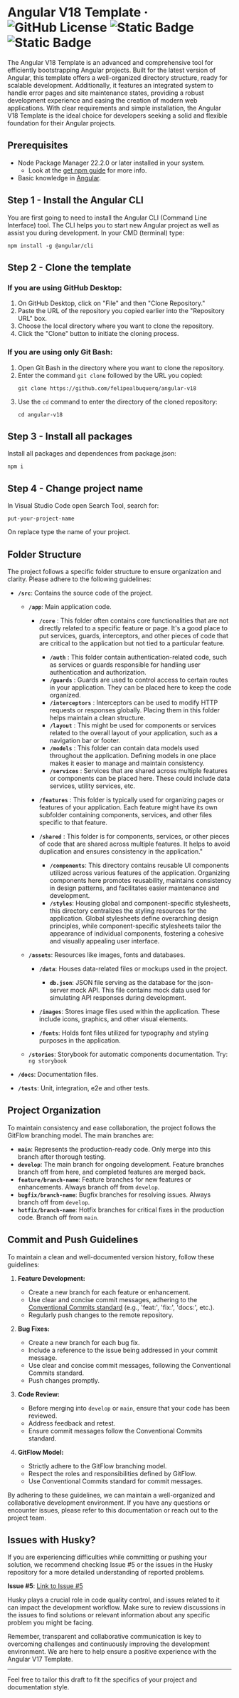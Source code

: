 # Angular V18 Template · ![GitHub License](https://img.shields.io/github/license/felipealbuquerq/angular-v18?color=blue) ![Static Badge](https://img.shields.io/badge/-22.2.0-g?style=&logo=node.js&logoColor=white) ![Static Badge](https://img.shields.io/badge/PRs-welcome-g)

The Angular V18 Template is an advanced and comprehensive tool for efficiently bootstrapping Angular projects. Built for the latest version of Angular, this template offers a well-organized directory structure, ready for scalable development. Additionally, it features an integrated system to handle error pages and site maintenance states, providing a robust development experience and easing the creation of modern web applications. With clear requirements and simple installation, the Angular V18 Template is the ideal choice for developers seeking a solid and flexible foundation for their Angular projects.

## Prerequisites

-   Node Package Manager 22.2.0 or later installed in your system.
    -   Look at the [get npm guide](https://www.npmjs.com/get-npm?utm_source=house&utm_medium=homepage&utm_campaign=free%20orgs&utm_term=Install%20npm) for more info.
-   Basic knowledge in [Angular](https://angular.io/).

## Step 1 - Install the Angular CLI

You are first going to need to install the Angular CLI (Command Line Interface) tool. The CLI helps you to start new Angular project as well as assist you during development. In your CMD (terminal) type:

```
npm install -g @angular/cli
```

## Step 2 - Clone the template

### If you are using GitHub Desktop:

1. On GitHub Desktop, click on "File" and then "Clone Repository."
2. Paste the URL of the repository you copied earlier into the "Repository URL" box.
3. Choose the local directory where you want to clone the repository.
4. Click the "Clone" button to initiate the cloning process.

### If you are using only Git Bash:

1. Open Git Bash in the directory where you want to clone the repository.
2. Enter the command `git clone` followed by the URL you copied:
    ```
    git clone https://github.com/felipealbuquerq/angular-v18
    ```
3. Use the `cd` command to enter the directory of the cloned repository:
    ```
    cd angular-v18
    ```

## Step 3 - Install all packages

Install all packages and dependences from package.json:

```
npm i
```

## Step 4 - Change project name

In Visual Studio Code open Search Tool, search for:

```
put-your-project-name
```

On replace type the name of your project.

## Folder Structure

The project follows a specific folder structure to ensure organization and clarity. Please adhere to the following guidelines:

-   **`/src`**: Contains the source code of the project.

    -   **`/app`**: Main application code.

        -   **`/core`** : This folder often contains core functionalities that are not directly related to a specific feature or page. It's a good place to put services, guards, interceptors, and other pieces of code that are critical to the application but not tied to a particular feature.

            -   **`/auth`** : This folder contain authentication-related code, such as services or guards responsible for handling user authentication and authorization.
            -   **`/guards`** : Guards are used to control access to certain routes in your application. They can be placed here to keep the code organized.
            -   **`/interceptors`** : Interceptors can be used to modify HTTP requests or responses globally. Placing them in this folder helps maintain a clean structure.
            -   **`/layout`** : This might be used for components or services related to the overall layout of your application, such as a navigation bar or footer.
            -   **`/models`** : This folder can contain data models used throughout the application. Defining models in one place makes it easier to manage and maintain consistency.
            -   **`/services`** : Services that are shared across multiple features or components can be placed here. These could include data services, utility services, etc.

        *   **`/features`** : This folder is typically used for organizing pages or features of your application. Each feature might have its own subfolder containing components, services, and other files specific to that feature.
        *   **`/shared`** : This folder is for components, services, or other pieces of code that are shared across multiple features. It helps to avoid duplication and ensures consistency in the application."

            -   **`/components`**: This directory contains reusable UI components utilized across various features of the application. Organizing components here promotes reusability, maintains consistency in design patterns, and facilitates easier maintenance and development.
            -   **`/styles`**: Housing global and component-specific stylesheets, this directory centralizes the styling resources for the application. Global stylesheets define overarching design principles, while component-specific stylesheets tailor the appearance of individual components, fostering a cohesive and visually appealing user interface.

    -   **`/assets`**: Resources like images, fonts and databases.

        -   **`/data`**: Houses data-related files or mockups used in the project.

            -   **`db.json`**: JSON file serving as the database for the json-server mock API. This file contains mock data used for simulating API responses during development.

        -   **`/images`**: Stores image files used within the application. These include icons, graphics, and other visual elements.
        -   **`/fonts`**: Holds font files utilized for typography and styling purposes in the application.

    -   **`/stories`**: Storybook for automatic components documentation. Try: `ng storybook`

-   **`/docs`**: Documentation files.
-   **`/tests`**: Unit, integration, e2e and other tests.

## Project Organization

To maintain consistency and ease collaboration, the project follows the GitFlow branching model. The main branches are:

-   **`main`**: Represents the production-ready code. Only merge into this branch after thorough testing.
-   **`develop`**: The main branch for ongoing development. Feature branches branch off from here, and completed features are merged back.
-   **`feature/branch-name`**: Feature branches for new features or enhancements. Always branch off from `develop`.
-   **`bugfix/branch-name`**: Bugfix branches for resolving issues. Always branch off from `develop`.
-   **`hotfix/branch-name`**: Hotfix branches for critical fixes in the production code. Branch off from `main`.

## Commit and Push Guidelines

To maintain a clean and well-documented version history, follow these guidelines:

1. **Feature Development:**

    - Create a new branch for each feature or enhancement.
    - Use clear and concise commit messages, adhering to the [Conventional Commits standard](https://www.conventionalcommits.org/en/v1.0.0/) (e.g., 'feat:', 'fix:', 'docs:', etc.).
    - Regularly push changes to the remote repository.

2. **Bug Fixes:**

    - Create a new branch for each bug fix.
    - Include a reference to the issue being addressed in your commit message.
    - Use clear and concise commit messages, following the Conventional Commits standard.
    - Push changes promptly.

3. **Code Review:**

    - Before merging into `develop` or `main`, ensure that your code has been reviewed.
    - Address feedback and retest.
    - Ensure commit messages follow the Conventional Commits standard.

4. **GitFlow Model:**

    - Strictly adhere to the GitFlow branching model.
    - Respect the roles and responsibilities defined by GitFlow.
    - Use Conventional Commits standard for commit messages.

By adhering to these guidelines, we can maintain a well-organized and collaborative development environment. If you have any questions or encounter issues, please refer to this documentation or reach out to the project team.

## Issues with Husky?

If you are experiencing difficulties while committing or pushing your solution, we recommend checking Issue #5 or the issues in the Husky repository for a more detailed understanding of reported problems.

**Issue #5**: [Link to Issue #5](https://github.com/GabrielToth/Angular-V17-Template/issues/5)

Husky plays a crucial role in code quality control, and issues related to it can impact the development workflow. Make sure to review discussions in the issues to find solutions or relevant information about any specific problem you might be facing.

Remember, transparent and collaborative communication is key to overcoming challenges and continuously improving the development environment. We are here to help ensure a positive experience with the Angular V17 Template.

---

Feel free to tailor this draft to fit the specifics of your project and documentation style.
